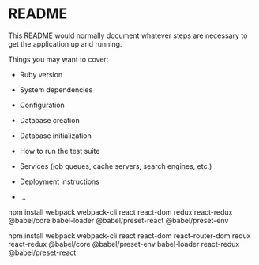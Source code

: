 # README

This README would normally document whatever steps are necessary to get the
application up and running.

Things you may want to cover:

* Ruby version

* System dependencies

* Configuration

* Database creation

* Database initialization

* How to run the test suite

* Services (job queues, cache servers, search engines, etc.)

* Deployment instructions

* ...


npm install webpack webpack-cli react react-dom redux react-redux @babel/core babel-loader @babel/preset-react @babel/preset-env


npm install webpack webpack-cli react react-dom react-router-dom redux react-redux @babel/core @babel/preset-env babel-loader react-redux @babel/preset-react